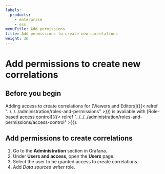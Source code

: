 ```yaml
---
labels:
  products:
    - enterprise
    - oss
menuTitle: Add permissions
title: Add permissions to create new correlations
weight: 30
---
```


# Add permissions to create new correlations

## Before you begin

Adding access to create correlations for [Viewers and Editors]({{< relref "../../../administration/roles-and-permissions" >}}) is available with [Role-based access control]({{< relref "../../../administration/roles-and-permissions/access-control" >}}).

## Add permissions to create correlations

1. Go to the **Administration** section in Grafana.
1. Under **Users and access**, open the **Users** page.
1. Select the user to be granted access to create correlations.
1. Add _Data sources writer_ role.
